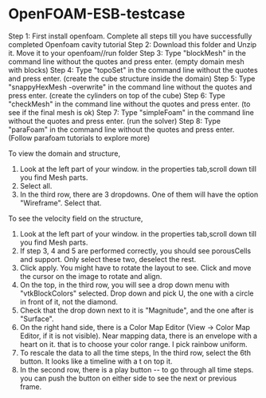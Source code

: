 # OpenFOAM-ESB-testcase
Step 1: First install openfoam. Complete all steps till you have successfully completed Openfoam cavity tutorial
Step 2: Download this folder and Unzip it. Move it to your openfoam/<user-name>/run folder
Step 3: Type "blockMesh" in the command line without the quotes and press enter. (empty domain mesh with blocks)
Step 4: Type "topoSet" in the command line without the quotes and press enter. (create the cube structure inside the domain)
Step 5: Type "snappyHexMesh -overwrite" in the command line without the quotes and press enter. (create the cylinders on top of the cube)
Step 6: Type "checkMesh" in the command line without the quotes and press enter. (to see if the final mesh is ok)
Step 7: Type "simpleFoam" in the command line without the quotes and press enter. (run the solver)
Step 8: Type "paraFoam" in the command line without the quotes and press enter. (Follow parafoam tutorials to explore more)
  
To view the domain and structure,
  1. Look at the left part of your window. in the properties tab,scroll down till you find Mesh parts.
  2. Select all.
  3. In the third row, there are 3 dropdowns. One of them will have the option "Wireframe". Select that.
  
To see the velocity field on the structure,
  1. Look at the left part of your window. in the properties tab,scroll down till you find Mesh parts.
  2. If step 3, 4 and 5 are performed correctly, you should see porousCells and support. Only select these two, deselect the rest.
  3. Click apply. You might have to rotate the layout to see. Click and move the cursor on the image to rotate and align.
  4. On the top, in the third row, you will see a drop down menu with "vtkBlockColors" selected. Drop down and pick U, the one with a circle in front of it, not the diamond.
  5. Check that the drop down next to it is "Magnitude", and the one after is "Surface".
  6. On the right hand side, there is a Color Map Editor (View -> Color Map Editor, if it is not visible). 
      Near mapping data, there is an envelope with a heart on it. that is to choose your color range. I pick rainbow uniform.
  7. To rescale the data to all the time steps, In the third row, select the 6th button. It looks like a timeline with a t on top it.
  8. In the second row, there is a play button -- to go through all time steps. you can push the button on either side to see the next or previous frame.
